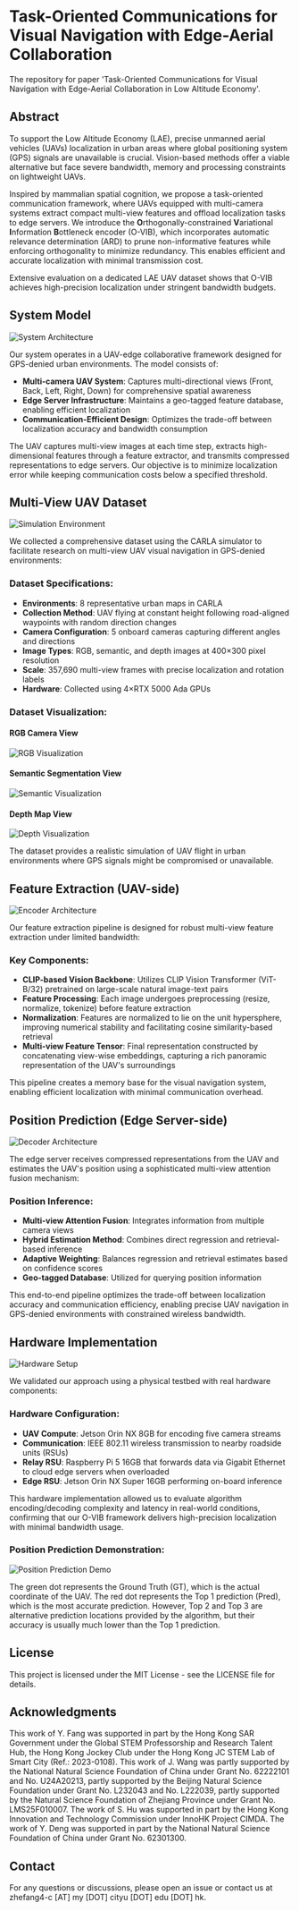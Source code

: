 # Task-Oriented Communications for Visual Navigation with Edge-Aerial Collaboration

The repository for paper 'Task-Oriented Communications for Visual Navigation with Edge-Aerial Collaboration in Low Altitude Economy'.

## Abstract

To support the Low Altitude Economy (LAE), precise unmanned aerial vehicles (UAVs) localization in urban areas where global positioning system (GPS) signals are unavailable is crucial. Vision-based methods offer a viable alternative but face severe bandwidth, memory and processing constraints on lightweight UAVs. 

Inspired by mammalian spatial cognition, we propose a task-oriented communication framework, where UAVs equipped with multi-camera systems extract compact multi-view features and offload localization tasks to edge servers. We introduce the **O**rthogonally-constrained **V**ariational **I**nformation **B**ottleneck encoder (O-VIB), which incorporates automatic relevance determination (ARD) to prune non-informative features while enforcing orthogonality to minimize redundancy. This enables efficient and accurate localization with minimal transmission cost.

Extensive evaluation on a dedicated LAE UAV dataset shows that O-VIB achieves high-precision localization under stringent bandwidth budgets.

## System Model

![System Architecture](https://raw.githubusercontent.com/fangzr/TOC-Edge-Aerial/refs/heads/main/figure/system_model_00.jpg)

Our system operates in a UAV-edge collaborative framework designed for GPS-denied urban environments. The model consists of:

- **Multi-camera UAV System**: Captures multi-directional views (Front, Back, Left, Right, Down) for comprehensive spatial awareness
- **Edge Server Infrastructure**: Maintains a geo-tagged feature database, enabling efficient localization
- **Communication-Efficient Design**: Optimizes the trade-off between localization accuracy and bandwidth consumption

The UAV captures multi-view images at each time step, extracts high-dimensional features through a feature extractor, and transmits compressed representations to edge servers. Our objective is to minimize localization error while keeping communication costs below a specified threshold.

## Multi-View UAV Dataset

![Simulation Environment](https://raw.githubusercontent.com/fangzr/TOC-Edge-Aerial/refs/heads/main/figure/simulation_00.jpg)

We collected a comprehensive dataset using the CARLA simulator to facilitate research on multi-view UAV visual navigation in GPS-denied environments:

### Dataset Specifications:
- **Environments**: 8 representative urban maps in CARLA
- **Collection Method**: UAV flying at constant height following road-aligned waypoints with random direction changes
- **Camera Configuration**: 5 onboard cameras capturing different angles and directions
- **Image Types**: RGB, semantic, and depth images at 400×300 pixel resolution
- **Scale**: 357,690 multi-view frames with precise localization and rotation labels
- **Hardware**: Collected using 4×RTX 5000 Ada GPUs

### Dataset Visualization:

#### RGB Camera View
![RGB Visualization](https://raw.githubusercontent.com/fangzr/TOC-Edge-Aerial/refs/heads/main/figure/rgb_animation.gif)

#### Semantic Segmentation View
![Semantic Visualization](https://raw.githubusercontent.com/fangzr/TOC-Edge-Aerial/refs/heads/main/figure/semantic_animation.gif)

#### Depth Map View
![Depth Visualization](https://raw.githubusercontent.com/fangzr/TOC-Edge-Aerial/refs/heads/main/figure/depth_animation.gif)

The dataset provides a realistic simulation of UAV flight in urban environments where GPS signals might be compromised or unavailable.

## Feature Extraction (UAV-side)

![Encoder Architecture](https://raw.githubusercontent.com/fangzr/TOC-Edge-Aerial/refs/heads/main/figure/encoder_00.jpg)

Our feature extraction pipeline is designed for robust multi-view feature extraction under limited bandwidth:

### Key Components:
- **CLIP-based Vision Backbone**: Utilizes CLIP Vision Transformer (ViT-B/32) pretrained on large-scale natural image-text pairs
- **Feature Processing**: Each image undergoes preprocessing (resize, normalize, tokenize) before feature extraction
- **Normalization**: Features are normalized to lie on the unit hypersphere, improving numerical stability and facilitating cosine similarity-based retrieval
- **Multi-view Feature Tensor**: Final representation constructed by concatenating view-wise embeddings, capturing a rich panoramic representation of the UAV's surroundings

This pipeline creates a memory base for the visual navigation system, enabling efficient localization with minimal communication overhead.

## Position Prediction (Edge Server-side)

![Decoder Architecture](https://raw.githubusercontent.com/fangzr/TOC-Edge-Aerial/refs/heads/main/figure/decoder_00.jpg)

The edge server receives compressed representations from the UAV and estimates the UAV's position using a sophisticated multi-view attention fusion mechanism:

### Position Inference:
- **Multi-view Attention Fusion**: Integrates information from multiple camera views
- **Hybrid Estimation Method**: Combines direct regression and retrieval-based inference
- **Adaptive Weighting**: Balances regression and retrieval estimates based on confidence scores
- **Geo-tagged Database**: Utilized for querying position information

This end-to-end pipeline optimizes the trade-off between localization accuracy and communication efficiency, enabling precise UAV navigation in GPS-denied environments with constrained wireless bandwidth.

## Hardware Implementation

![Hardware Setup](https://raw.githubusercontent.com/fangzr/TOC-Edge-Aerial/refs/heads/main/figure/hardware_00.jpg)

We validated our approach using a physical testbed with real hardware components:

### Hardware Configuration:
- **UAV Compute**: Jetson Orin NX 8GB for encoding five camera streams
- **Communication**: IEEE 802.11 wireless transmission to nearby roadside units (RSUs)
- **Relay RSU**: Raspberry Pi 5 16GB that forwards data via Gigabit Ethernet to cloud edge servers when overloaded
- **Edge RSU**: Jetson Orin NX Super 16GB performing on-board inference

This hardware implementation allowed us to evaluate algorithm encoding/decoding complexity and latency in real-world conditions, confirming that our O-VIB framework delivers high-precision localization with minimal bandwidth usage.

### Position Prediction Demonstration:

![Position Prediction Demo](https://raw.githubusercontent.com/fangzr/TOC-Edge-Aerial/refs/heads/main/figure/prediction_video_random.gif)

The green dot represents the Ground Truth (GT), which is the actual coordinate of the UAV. The red dot represents the Top 1 prediction (Pred), which is the most accurate prediction. However, Top 2 and Top 3 are alternative prediction locations provided by the algorithm, but their accuracy is usually much lower than the Top 1 prediction.


## License

This project is licensed under the MIT License - see the LICENSE file for details.

## Acknowledgments

This work of Y. Fang was supported in part by the Hong Kong SAR Government under the Global STEM Professorship and Research Talent Hub,  the Hong Kong Jockey Club under the Hong Kong JC STEM Lab of Smart City (Ref.: 2023-0108). This work of J. Wang was partly supported by the National Natural Science Foundation of China under Grant No. 62222101 and No. U24A20213, partly supported by the Beijing Natural Science Foundation under Grant No. L232043 and No. L222039, partly supported by the Natural Science Foundation of Zhejiang Province under Grant No. LMS25F010007. The work of S. Hu was supported in part by the Hong Kong Innovation and Technology Commission under InnoHK Project CIMDA. The work of Y. Deng was supported in part by the National Natural Science Foundation of China under Grant No. 62301300. 

## Contact

For any questions or discussions, please open an issue or contact us at zhefang4-c [AT] my [DOT] cityu [DOT] edu [DOT] hk.